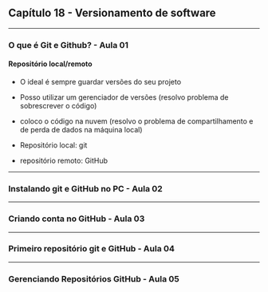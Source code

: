 ## Capítulo 18 - Versionamento de software
------------------------------------------------
### O que é Git e Github? - Aula 01
#### Repositório local/remoto
- O ideal é sempre guardar versões do seu projeto
- Posso utilizar um gerenciador de versões (resolvo problema de sobrescrever o código)
- coloco o código na nuvem (resolvo o problema de compartilhamento e de perda de dados na máquina local)

- Repositório local: git
- repositório remoto: GitHub

------------------------------------------------
### Instalando git e GitHub no PC - Aula 02

------------------------------------------------
### Criando conta no GitHub - Aula 03

------------------------------------------------
### Primeiro repositório git e GitHub - Aula 04

------------------------------------------------
### Gerenciando Repositórios GitHub - Aula 05
